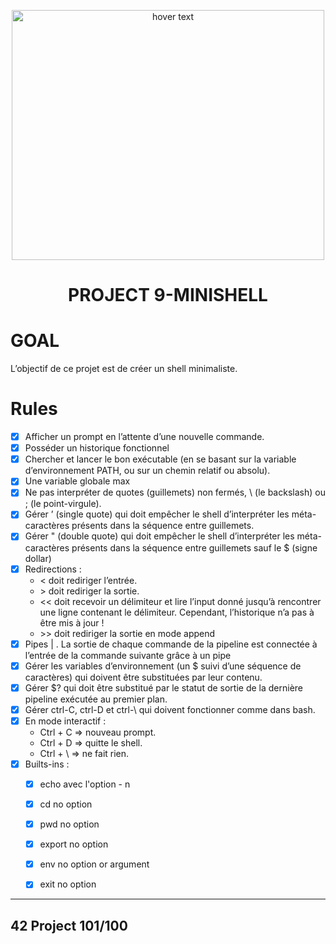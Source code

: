 <p align="center">
  <img src="https://images.unsplash.com/photo-1571378023115-0df759b786aa?ixlib=rb-1.2.1&ixid=MnwxMjA3fDB8MHxwaG90by1wYWdlfHx8fGVufDB8fHx8&auto=format&fit=crop&w=1974&q=80" width="500" height= "400" title="hover text">
</p>

<H1 align="center">
PROJECT 9-MINISHELL
</H1>

# GOAL

L’objectif de ce projet est de créer un shell minimaliste. 

# Rules

- [x]  Afficher un prompt en l’attente d’une nouvelle commande.
- [x] Posséder un historique fonctionnel
- [x] Chercher et lancer le bon exécutable (en se basant sur la variable d’environnement
PATH, ou sur un chemin relatif ou absolu).
- [x] Une variable globale max
- [x] Ne pas interpréter de quotes (guillemets) non fermés, \ (le backslash) ou ; (le point-virgule).
- [x] Gérer ’ (single quote) qui doit empêcher le shell d’interpréter les méta-caractères
présents dans la séquence entre guillemets.
- [x] Gérer " (double quote) qui doit empêcher le shell d’interpréter les méta-caractères
présents dans la séquence entre guillemets sauf le $ (signe dollar)
- [x] Redirections :
  * \< doit rediriger l’entrée.
  * \> doit rediriger la sortie.
  * \<< doit recevoir un délimiteur et lire l’input donné jusqu’à rencontrer une ligne
contenant le délimiteur. Cependant, l’historique n’a pas à être mis à jour !
  * \>> doit rediriger la sortie en mode append
- [x]  Pipes | . La sortie de chaque commande de la pipeline
est connectée à l’entrée de la commande suivante grâce à un pipe
- [x] Gérer les variables d’environnement (un $ suivi d’une séquence de caractères)
qui doivent être substituées par leur contenu.
- [x] Gérer $? qui doit être substitué par le statut de sortie de la dernière pipeline
exécutée au premier plan.
- [x] Gérer ctrl-C, ctrl-D et ctrl-\ qui doivent fonctionner comme dans bash.
- [x] En mode interactif :  
  * Ctrl + C => nouveau prompt.
  * Ctrl + D => quitte le shell.
  * Ctrl + \ => ne fait rien.
- [x] Builts-ins :  
   - [x] echo avec l'option - n
   - [x] cd no option
   - [x] pwd no option
   - [x] export no option
   - [x] env no option or argument
   - [x] exit no option


***
## 42 Project 101/100


